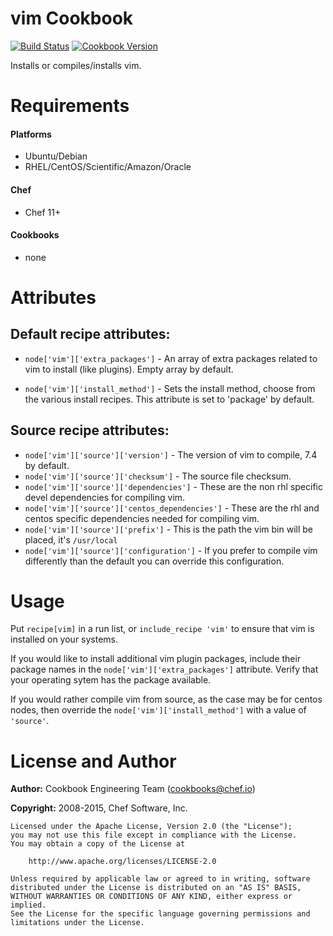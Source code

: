 vim Cookbook
============

[![Build Status](https://travis-ci.org/chef-cookbooks/vim.svg?branch=master)](https://travis-ci.org/chef-cookbooks/vim)
[![Cookbook Version](https://img.shields.io/cookbook/v/vim.svg)](https://supermarket.chef.io/cookbooks/vim)

Installs or compiles/installs vim.

Requirements
============

#### Platforms

* Ubuntu/Debian
* RHEL/CentOS/Scientific/Amazon/Oracle

#### Chef
- Chef 11+

#### Cookbooks
- none


Attributes
==========

## Default recipe attributes:

* `node['vim']['extra_packages']` - An array of extra packages related to vim to install (like plugins). Empty array by default.

* `node['vim']['install_method']` - Sets the install method, choose from the various install recipes. This attribute is set to 'package' by default.


## Source recipe attributes:

* `node['vim']['source']['version']` -  The version of vim to compile, 7.4 by default.
* `node['vim']['source']['checksum']` -  The source file checksum.
* `node['vim']['source']['dependencies']` - These are the non rhl specific devel dependencies for compiling vim.
* `node['vim']['source']['centos_dependencies']` - These are the rhl and centos specific dependencies needed for compiling vim. 
* `node['vim']['source']['prefix']` - This is the path the vim bin will be placed, it's `/usr/local` 
* `node['vim']['source']['configuration']` - If you prefer to compile vim differently than the default you can override this configuration.

Usage
=====

Put `recipe[vim]` in a run list, or `include_recipe 'vim'` to ensure that vim is installed on your systems.

If you would like to install additional vim plugin packages, include their package names in the `node['vim']['extra_packages']` attribute. Verify that your operating sytem has the package available.

If you would rather compile vim from source, as the case may be for centos nodes, then override the `node['vim']['install_method']` with a value of `'source'`.
  

  
License and Author
==================

**Author:** Cookbook Engineering Team (<cookbooks@chef.io>)

**Copyright:** 2008-2015, Chef Software, Inc.

```
Licensed under the Apache License, Version 2.0 (the "License");
you may not use this file except in compliance with the License.
You may obtain a copy of the License at

    http://www.apache.org/licenses/LICENSE-2.0

Unless required by applicable law or agreed to in writing, software
distributed under the License is distributed on an "AS IS" BASIS,
WITHOUT WARRANTIES OR CONDITIONS OF ANY KIND, either express or implied.
See the License for the specific language governing permissions and
limitations under the License.
```
